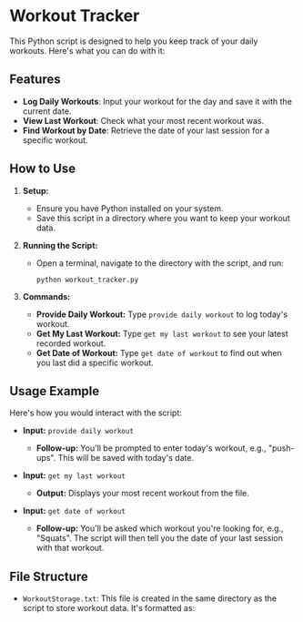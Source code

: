 # Workout Tracker

This Python script is designed to help you keep track of your daily workouts. Here's what you can do with it:

## Features

- **Log Daily Workouts**: Input your workout for the day and save it with the current date.
- **View Last Workout**: Check what your most recent workout was.
- **Find Workout by Date**: Retrieve the date of your last session for a specific workout.

## How to Use

1. **Setup:**
   - Ensure you have Python installed on your system.
   - Save this script in a directory where you want to keep your workout data.

2. **Running the Script:**
   - Open a terminal, navigate to the directory with the script, and run:
     ```
     python workout_tracker.py
     ```

3. **Commands:**
   - **Provide Daily Workout:** Type `provide daily workout` to log today's workout.
   - **Get My Last Workout:** Type `get my last workout` to see your latest recorded workout.
   - **Get Date of Workout:** Type `get date of workout` to find out when you last did a specific workout.

## Usage Example

Here's how you would interact with the script:

- **Input:** `provide daily workout`
  - **Follow-up:** You'll be prompted to enter today's workout, e.g., "push-ups". This will be saved with today's date.

- **Input:** `get my last workout`
  - **Output:** Displays your most recent workout from the file.

- **Input:** `get date of workout`
  - **Follow-up:** You'll be asked which workout you're looking for, e.g., "Squats". The script will then tell you the date of your last session with that workout.

## File Structure

- `WorkoutStorage.txt`: This file is created in the same directory as the script to store workout data. It's formatted as:
